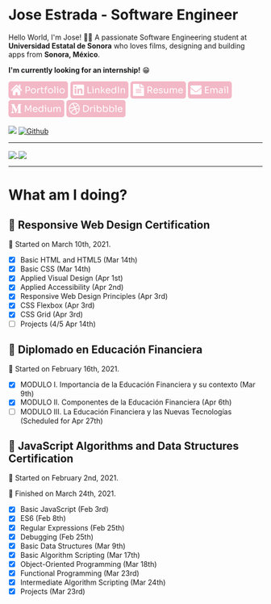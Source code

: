 # Jose Estrada - Software Engineer

Hello World, I'm Jose! 👋🏽 A passionate Software Engineering student at **Universidad Estatal de Sonora** who loves films, designing and building apps from **Sonora, México**.

**I'm currently looking for an internship!** 😁

[![alt text][1.1]][1]
[![alt text][2.1]][2]
[![alt text][3.1]][3]
[![alt text][4.1]][4]
[![alt text][5.1]][5]
[![alt text][6.1]][6]

![](https://visitor-badge.laobi.icu/badge?page_id=nadiemedicejose.nadiemedicejose) [![Github](https://img.shields.io/github/followers/nadiemedicejose?label=Follow&style=social)](https://github.com/nadiemedicejose)

<hr>

<a href="https://github.com/nadiemedicejose">
  <img align="center" src="https://github-readme-stats.vercel.app/api/top-langs/?username=nadiemedicejose&title_color=F3B8C6&theme=dracula" />
</a>
<a href="https://github.com/nadiemedicejose">
  <img align="center" src="https://github-readme-stats.vercel.app/api?username=nadiemedicejose&title_color=F3B8C6&show_icons=true&count_private=true&theme=dracula" />
</a>

<hr>

# What am I doing?

## 📗 Responsive Web Design Certification
🚩 Started on March 10th, 2021.

* [x] Basic HTML and HTML5 (Mar 14th)
* [x] Basic CSS (Mar 14th)
* [x] Applied Visual Design (Apr 1st)
* [x] Applied Accessibility (Apr 2nd)
* [x] Responsive Web Design Principles (Apr 3rd)
* [x] CSS Flexbox (Apr 3rd)
* [x] CSS Grid (Apr 3rd)
* [ ] Projects (4/5 Apr 14th)

## 📒 Diplomado en Educación Financiera
🚩 Started on February 16th, 2021.

* [x] MODULO I. Importancia de la Educación Financiera y su contexto (Mar 9th)
* [x] MODULO II. Componentes de la Educación Financiera (Apr 6th)
* [ ] MODULO III. La Educación Financiera y las Nuevas Tecnologías (Scheduled for Apr 27th)

## 📕 JavaScript Algorithms and Data Structures Certification
🚩 Started on February 2nd, 2021.

🏁 Finished on March 24th, 2021.

* [x] Basic JavaScript (Feb 3rd)
* [x] ES6 (Feb 8th)
* [x] Regular Expressions (Feb 25th)
* [x] Debugging (Feb 25th)
* [x] Basic Data Structures (Mar 9th)
* [x] Basic Algorithm Scripting (Mar 17th)
* [x] Object-Oriented Programming (Mar 18th)
* [x] Functional Programming (Mar 23rd)
* [x] Intermediate Algorithm Scripting (Mar 24th)
* [x] Projects (Mar 23rd)

[1.1]: /tags/Portfolio.png "Portfolio icon button"
[2.1]: /tags/LinkedIn.png "LinkedIn icon button"
[3.1]: /tags/Resume.png "Resume icon button"
[4.1]: /tags/Email.png "Email icon button"
[5.1]: /tags/Medium.png "Medium icon button"
[6.1]: /tags/Dribbble.png "Dribble icon button"

[1]: https://nadiemedicejose.netlify.app
[2]: https://www.linkedin.com/in/nadiemedicejose/
[3]: https://drive.google.com/file/d/1yrHf5Ih6bHfTnGi5nTcJVWxMQnFs4TlA/view?usp=sharing
[4]: mailto:j.estrada49@icloud.com
[5]: https://nadiemedicejose.medium.com
[6]: https://dribbble.com/nadiemedicejose

